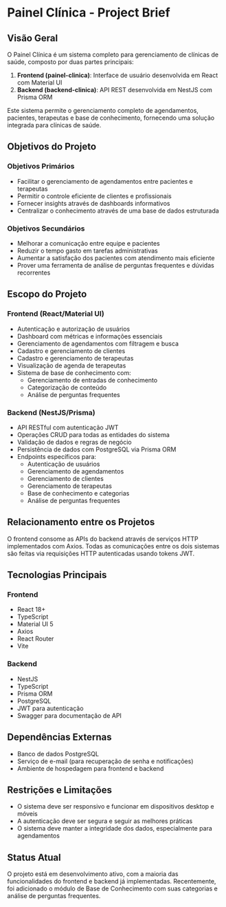 # Painel Clínica - Project Brief

## Visão Geral
O Painel Clínica é um sistema completo para gerenciamento de clínicas de saúde, composto por duas partes principais:

1. **Frontend (painel-clinica)**: Interface de usuário desenvolvida em React com Material UI
2. **Backend (backend-clinica)**: API REST desenvolvida em NestJS com Prisma ORM

Este sistema permite o gerenciamento completo de agendamentos, pacientes, terapeutas e base de conhecimento, fornecendo uma solução integrada para clínicas de saúde.

## Objetivos do Projeto

### Objetivos Primários
- Facilitar o gerenciamento de agendamentos entre pacientes e terapeutas
- Permitir o controle eficiente de clientes e profissionais
- Fornecer insights através de dashboards informativos
- Centralizar o conhecimento através de uma base de dados estruturada

### Objetivos Secundários
- Melhorar a comunicação entre equipe e pacientes
- Reduzir o tempo gasto em tarefas administrativas
- Aumentar a satisfação dos pacientes com atendimento mais eficiente
- Prover uma ferramenta de análise de perguntas frequentes e dúvidas recorrentes

## Escopo do Projeto

### Frontend (React/Material UI)
- Autenticação e autorização de usuários
- Dashboard com métricas e informações essenciais
- Gerenciamento de agendamentos com filtragem e busca
- Cadastro e gerenciamento de clientes
- Cadastro e gerenciamento de terapeutas
- Visualização de agenda de terapeutas
- Sistema de base de conhecimento com:
  - Gerenciamento de entradas de conhecimento
  - Categorização de conteúdo
  - Análise de perguntas frequentes

### Backend (NestJS/Prisma)
- API RESTful com autenticação JWT
- Operações CRUD para todas as entidades do sistema
- Validação de dados e regras de negócio
- Persistência de dados com PostgreSQL via Prisma ORM
- Endpoints específicos para:
  - Autenticação de usuários
  - Gerenciamento de agendamentos
  - Gerenciamento de clientes
  - Gerenciamento de terapeutas
  - Base de conhecimento e categorias
  - Análise de perguntas frequentes

## Relacionamento entre os Projetos
O frontend consome as APIs do backend através de serviços HTTP implementados com Axios. Todas as comunicações entre os dois sistemas são feitas via requisições HTTP autenticadas usando tokens JWT.

## Tecnologias Principais

### Frontend
- React 18+
- TypeScript
- Material UI 5
- Axios
- React Router
- Vite

### Backend
- NestJS
- TypeScript
- Prisma ORM
- PostgreSQL
- JWT para autenticação
- Swagger para documentação de API

## Dependências Externas
- Banco de dados PostgreSQL
- Serviço de e-mail (para recuperação de senha e notificações)
- Ambiente de hospedagem para frontend e backend

## Restrições e Limitações
- O sistema deve ser responsivo e funcionar em dispositivos desktop e móveis
- A autenticação deve ser segura e seguir as melhores práticas
- O sistema deve manter a integridade dos dados, especialmente para agendamentos

## Status Atual
O projeto está em desenvolvimento ativo, com a maioria das funcionalidades do frontend e backend já implementadas. Recentemente, foi adicionado o módulo de Base de Conhecimento com suas categorias e análise de perguntas frequentes. 